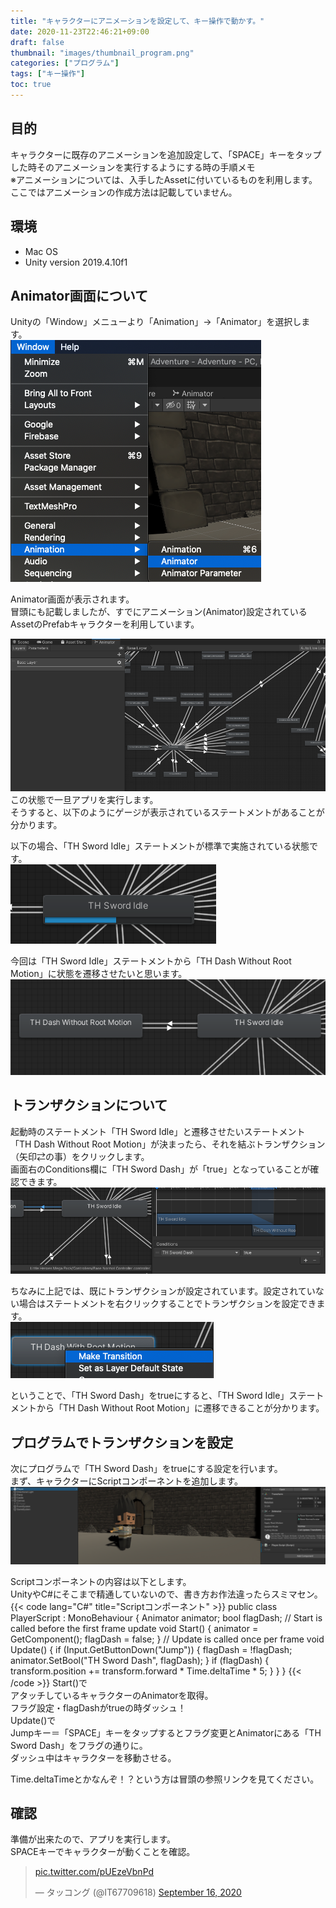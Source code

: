 ```yaml
---
title: "キャラクターにアニメーションを設定して、キー操作で動かす。"
date: 2020-11-23T22:46:21+09:00
draft: false
thumbnail: "images/thumbnail_program.png"
categories: ["プログラム"]
tags: ["キー操作"]
toc: true
---
```

## 目的
キャラクターに既存のアニメーションを追加設定して、「SPACE」キーをタップした時そのアニメーションを実行するようにする時の手順メモ  
※アニメーションについては、入手したAssetに付いているものを利用します。ここではアニメーションの作成方法は記載していません。  
  

## 環境
- Mac OS
- Unity version 2019.4.10f1

## Animator画面について
Unityの「Window」メニューより「Animation」→「Animator」を選択します。  
![](2020-11-23-22-51-31.png)  

Animator画面が表示されます。  
冒頭にも記載しましたが、すでにアニメーション(Animator)設定されているAssetのPrefabキャラクターを利用しています。  
  
![](2020-11-23-22-52-16.png)  
この状態で一旦アプリを実行します。  
そうすると、以下のようにゲージが表示されているステートメントがあることが分かります。  
  

以下の場合、「TH Sword Idle」ステートメントが標準で実施されている状態です。  
![](2020-11-23-22-53-07.png)
  
今回は「TH Sword Idle」ステートメントから「TH Dash Without Root Motion」に状態を遷移させたいと思います。  
![](2020-11-23-22-53-41.png)
  

## トランザクションについて
起動時のステートメント「TH Sword Idle」と遷移させたいステートメント「TH Dash Without Root Motion」が決まったら、それを結ぶトランザクション（矢印⇄の事）をクリックします。  
画面右のConditions欄に「TH Sword Dash」が「true」となっていることが確認できます。  
![](2020-11-23-22-54-40.png)
<br>
  
ちなみに上記では、既にトランザクションが設定されています。設定されていない場合はステートメントを右クリックすることでトランザクションを設定できます。  
![](2020-11-23-22-55-24.png)
<br>
  
ということで、「TH Sword Dash」をtrueにすると、「TH Sword Idle」ステートメントから「TH Dash Without Root Motion」に遷移できることが分かります。  

## プログラムでトランザクションを設定
次にプログラムで「TH Sword Dash」をtrueにする設定を行います。  
まず、キャラクターにScriptコンポーネントを追加します。  
![](2020-11-23-22-57-26.png)
<br>

Scriptコンポーネントの内容は以下とします。  
UnityやC#にそこまで精通していないので、書き方お作法違ったらスミマセン。  
{{< code lang="C#" title="Scriptコンポーネント" >}}
public class PlayerScript : MonoBehaviour
{
   Animator animator;
   bool flagDash;
   // Start is called before the first frame update
   void Start()
   {
       animator = GetComponent<Animator>();
       flagDash = false;
   }
   // Update is called once per frame
   void Update()
   {
       if (Input.GetButtonDown("Jump"))
       {
           flagDash = !flagDash;
           animator.SetBool("TH Sword Dash", flagDash);
       }
       if (flagDash)
       {
           transform.position += transform.forward * Time.deltaTime * 5;
       }
   }
}
{{< /code >}}
Start()で  
アタッチしているキャラクターのAnimatorを取得。  
フラグ設定・flagDashがtrueの時ダッシュ！  
Update()で  
Jumpキー＝「SPACE」キーをタップするとフラグ変更とAnimatorにある「TH Sword Dash」をフラグの通りに。  
ダッシュ中はキャラクターを移動させる。  
  
Time.deltaTimeとかなんぞ！？という方は冒頭の参照リンクを見てください。  
  

## 確認
準備が出来たので、アプリを実行します。  
SPACEキーでキャラクターが動くことを確認。  
<blockquote class="twitter-tweet"><p lang="und" dir="ltr"><a href="https://t.co/pUEzeVbnPd">pic.twitter.com/pUEzeVbnPd</a></p>&mdash; タッコング (@IT67709618) <a href="https://twitter.com/IT67709618/status/1306202586635145218?ref_src=twsrc%5Etfw">September 16, 2020</a></blockquote> <script async src="https://platform.twitter.com/widgets.js" charset="utf-8"></script>  



